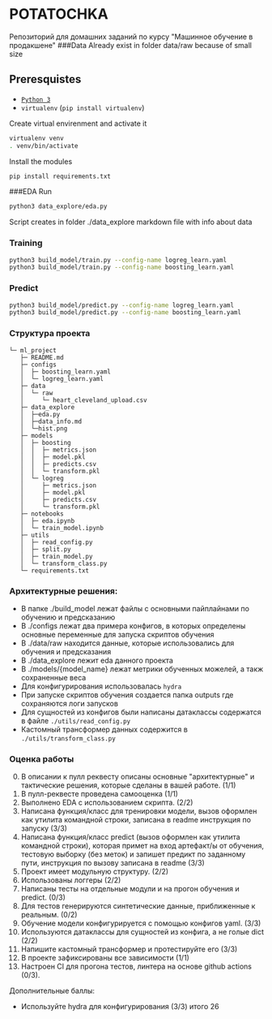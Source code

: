 # POTATOCHKA
Репозиторий для домашних заданий по курсу "Машинное обучение в продакшене" 
###Data
Already exist in folder data/raw because of small size
## Preresquistes

* [`Python 3`](https://www.python.org/)
* `virtualenv` (`pip install virtualenv`)

Create virtual envirenment and activate it
```bash
virtualenv venv
. venv/bin/activate
```
Install the modules
```bash
pip install requirements.txt
```
###EDA
Run
```bash
python3 data_explore/eda.py 
```
Script creates in folder ./data_explore markdown file with info about data
### Training

```bash
python3 build_model/train.py --config-name logreg_learn.yaml
python3 build_model/train.py --config-name boosting_learn.yaml
```

### Predict

```bash
python3 build_model/predict.py --config-name logreg_learn.yaml
python3 build_model/predict.py --config-name boosting_learn.yaml
```
### Структура проекта
```
└─ ml_project
   ├─ README.md
   ├─ configs
   │  ├─ boosting_learn.yaml
   │  └─ logreg_learn.yaml
   ├─ data
   │  └─ raw
   │     └─ heart_cleveland_upload.csv
   ├─ data_explore
   │  ├─eda.py
   │  ├─data_info.md
   │  └─hist.png
   ├─ models
   │  ├─ boosting
   │  │  ├─ metrics.json
   │  │  ├─ model.pkl
   │  │  ├─ predicts.csv
   │  │  └─ transform.pkl
   │  └─ logreg
   │     ├─ metrics.json
   │     ├─ model.pkl
   │     ├─ predicts.csv
   │     └─ transform.pkl
   ├─ notebooks
   │  ├─ eda.ipynb
   │  └─ train_model.ipynb
   ├─ utils
   │  ├─ read_config.py
   │  ├─ split.py
   │  ├─ train_model.py
   │  └─ transform_class.py
   └─ requirements.txt
```

### Архитектурные решения:

- В папке ./build_model лежат файлы с основными пайплайнами по обучению и предсказанию
- В ./configs лежат два примера конфигов, в которых определены основные переменные для запуска скриптов обучения
- В ./data/raw находится данные, которые использовались для обучения и предсказания
- В ./data_explore лежит eda данного проекта
- В ./models/{model_name} лежат метрики обученных можелей, а такж сохраненные веса
- Для конфигурирования использовалась `hydra`
- При запуске скриптов обучения создается папка outputs где сохраняются логи запусков
- Для сущностей из конфигов были написаны датаклассы содержатся в файле `./utils/read_config.py`
- Кастомный трансформер данных содержится в `./utils/transform_class.py`

### Оценка работы
0. В описании к пулл реквесту описаны основные "архитектурные" и тактические решения, которые сделаны в вашей работе. (1/1)
1. В пулл-реквесте проведена самооценка (1/1)
2. Выполнено EDA с использованием скрипта. (2/2)
3. Написана функция/класс для тренировки модели, вызов оформлен как утилита командной строки, записана в readme инструкция по запуску (3/3)
4. Написана функция/класс predict (вызов оформлен как утилита командной строки), которая примет на вход артефакт/ы от обучения, тестовую выборку (без меток) и запишет предикт по заданному пути, инструкция по вызову записана в readme (3/3)
5. Проект имеет модульную структуру. (2/2)
6. Использованы логгеры (2/2)
7. Написаны тесты на отдельные модули и на прогон обучения и predict. (0/3)
8. Для тестов генерируются синтетические данные, приближенные к реальным. (0/2)
9. Обучение модели конфигурируется с помощью конфигов yaml. (3/3) 
10. Используются датаклассы для сущностей из конфига, а не голые dict (2/2)
11. Напишите кастомный трансформер и протестируйте его (3/3)
12. В проекте зафиксированы все зависимости (1/1)
13. Настроен CI для прогона тестов, линтера на основе github actions (0/3).

Дополнительные баллы:
- Используйте hydra для конфигурирования (3/3)
итого 26